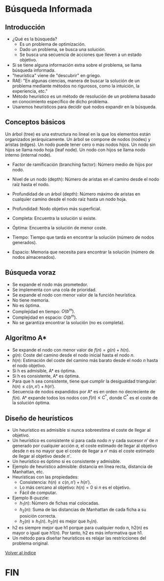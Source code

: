 # Búsqueda Informada
## Introducción
- ¿Qué es la búsqueda?
  - Es un problema de optimización.
  - Dado un problema, se busca una solución.
  - Se busca una secuencia de acciones que lleven a un estado objetivo.
- Si se tiene alguna información extra sobre el problema, se llama búsqueda informada.
- "heurística" viene de "descubrir" en griego.
- RAE: "En algunas ciencias, manera de buscar la solución de un problema mediante métodos no rigurosos, como la intuición, la experiencia, etc."
- Método heurístico es un método de resolución de un problema basado en conocimiento específico de dicho problema.
- Usaremos heurísticos para decidir qué nodos expandir en la búsqueda.

## Conceptos básicos
Un árbol (tree) es una estructura no lineal en la que los elementos están organizados jerárquicamente. Un árbol se compone de nodos (nodes) y aristas (edges). Un nodo puede tener cero o más nodos hijos. Un nodo sin hijos se llama nodo hoja (leaf node). Un nodo con hijos se llama nodo interno (internal node).	
- Factor de ramificación (branching factor): Número medio de hijos por nodo.
- Nivel de un nodo (depth): Número de aristas en el camino desde el nodo raíz hasta el nodo.
- Profundidad de un árbol (depth): Número máximo de aristas en cualquier camino desde el nodo raíz hasta un nodo hoja.
- Profundidad: Nodo objetivo más superficial.

- Completa: Encuentra la solución si existe.
- Óptima: Encuentra la solución de menor coste.
- Tiempo: Tiempo que tarda en encontrar la solución (número de nodos generados).
- Espacio: Memoria que necesita para encontrar la solución (número de nodos almacenados).

## Búsqueda voraz
- Se expande el nodo más prometedor.
- Se implementa con una cola de prioridad.
- Se expande el nodo con menor valor de la función heurística.
- No tiene memoria.
- No es óptima.
- Complejidad en tiempo: $O(b^m)$.
- Complejidad en espacio: $O(b^m)$.
- No se garantiza encontrar la solución (no es completa).

## Algoritmo A*
- Se expande el nodo con menor valor de $f(n) = g(n) + h(n)$.
- $g(n)$: Coste del camino desde el nodo inicial hasta el nodo $n$.
- $h(n)$: Estimación del coste del camino más barato desde el nodo $n$ hasta el nodo objetivo.
- Si h es admisible, A* es óptima.
- Si h es consistente, A* es óptima.
- Para que h sea consistente, tiene que cumplir la desigualdad triangular: $h(n) \leq c(n, n') + h(n')$.
- Secuencia de nodos expandidos por A* es en orden no decreciente de $f(n)$.
A* expande todos los nodos con $f(n) \leq C^*$, donde $C^*$ es el coste de la solución óptima.

## Diseño de heurísticos
- Un heurístico es admisible si nunca sobreestima el coste de llegar al objetivo.
- Un heurístico es consistente si para cada nodo $n$ y cada sucesor $n'$ de $n$ generado por cualquier acción $a$, el coste estimado de llegar al objetivo desde $n$ es no mayor que el coste de llegar a $n'$ más el coste estimado de llegar al objetivo desde $n'$.
- Un heurístico es óptimo si es consistente y admisible.
- Ejemplo de heurístico admisible: distancia en línea recta, distancia de Manhattan, etc.
- Heurísticas con las propiedades:
  - Consistencia: $h(n) \leq c(n, n') + h(n')$.
  - Lo más cercano al objetivo: $h(n) = 0$ si $n$ es el objetivo.
  - Fácil de computar.
- Ejemplo 8-puzzle:
  - $h_1(n)$: Número de fichas mal colocadas.
  - $h_2(n)$: Suma de las distancias de Manhattan de cada ficha a su posición correcta.
  - $h_2(n) \geq h_1(n)$. $h_2(n)$ es mejor que $h_1(n)$.
- h2 es siempre mejor que h1 porque para cualquier nodo n, h2(n) es mayor o igual que h1(n). Por tanto, h2 es más informativa que h1.
- Un método para diseñar heurísticos es relajar las restricciones del problema original.

[Volver al índice](../../README.md)

# FIN
